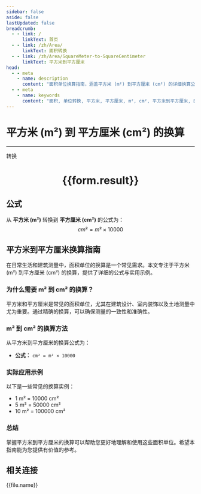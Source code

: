 ```yaml
---
sidebar: false
aside: false
lastUpdated: false
breadcrumb:
  - - link: /
      linkText: 首页
  - - link: /zh/Area/
      linkText: 面积转换
  - - link: /zh/Area/SquareMeter-to-SquareCentimeter
      linkText: 平方米到平方厘米
head:
  - - meta
    - name: description
      content: "面积单位换算指南，涵盖平方米 (m²) 到平方厘米 (cm²) 的详细换算公式与说明。"
  - - meta
    - name: keywords
      content: "面积, 单位转换, 平方米, 平方厘米, m², cm², 平方米到平方厘米, 面积转换指南"
---
```

# 平方米 (m²) 到 平方厘米 (cm²) 的换算
---
<script setup>
import { onMounted, reactive, inject, ref } from 'vue'
import { NButton, NForm, NFormItem, NInput, NInputNumber, NSelect, NCard, useMessage,NGrid ,NGi } from 'naive-ui'
import { defineClientComponent } from 'vitepress'
import { Area } from '../../files';

const convert = inject('convert')

const form = reactive({
  number: null,
  result: '',
})

const convertHandler = () => {
  if (form.number !== null && !isNaN(form.number)) {
    const convertedValue = parseFloat(form.number) * 10000
    form.result = `${form.number}m² = ${convertedValue.toFixed(2)}cm²`
  } else {
    form.result = '请输入有效的数值。'
  }
}
</script>

<n-form size="large" :model="form">
  <n-form-item label="平方米 (m²)">
    <n-input-number v-model:value="form.number" placeholder="输入平方米" style="width: 100%" />
  </n-form-item>
  <n-form-item>
    <n-button type="primary" @click="convertHandler" block>转换</n-button>
  </n-form-item>
</n-form>

<n-card  embedded :bordered="false" hoverable>
  <div  style="text-align:center">
    <h1>{{form.result}}</h1>
  </div>
</n-card>

## 公式

从 **平方米 (m²)** 转换到 **平方厘米 (cm²)** 的公式为：
$$ cm² = m² \times 10000 $$

## 平方米到平方厘米换算指南

在日常生活和建筑测量中，面积单位的换算是一个常见需求。本文专注于平方米 (m²) 到平方厘米 (cm²) 的换算，提供了详细的公式与实用示例。

### 为什么需要 m² 到 cm² 的换算？

平方米和平方厘米是常见的面积单位，尤其在建筑设计、室内装饰以及土地测量中尤为重要。通过精确的换算，可以确保测量的一致性和准确性。

### m² 到 cm² 的换算方法

从平方米到平方厘米的换算公式为：

- **公式：** `cm² = m² × 10000`

### 实际应用示例

以下是一些常见的换算实例：

- 1 m² = 10000 cm²
- 5 m² = 50000 cm²
- 10 m² = 100000 cm²

### 总结

掌握平方米到平方厘米的换算可以帮助您更好地理解和使用这些面积单位。希望本指南能为您提供有价值的参考。

## 相关连接
<n-grid x-gap="12" :cols="4">
  <n-gi v-for="(file, index) in Area" :key="index">
    <n-button
      text
      tag="a"
      :href="file.path"
      type="primary"
    >
      {{file.name}}
    </n-button>
  </n-gi>
</n-grid>